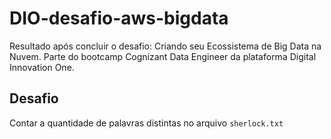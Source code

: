 # DIO-desafio-aws-bigdata

Resultado após concluir o desafio: Criando seu Ecossistema de Big Data na Nuvem. Parte do bootcamp Cognizant Data Engineer da plataforma Digital Innovation One.

## Desafio

Contar a quantidade de palavras distintas no arquivo ```sherlock.txt```
